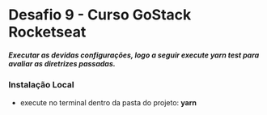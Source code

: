 # Desafio 9 - Curso GoStack Rocketseat
##### Executar as devidas configurações, logo a seguir execute **_yarn test_** para avaliar as diretrizes passadas.

### Instalação Local
- execute no terminal dentro da pasta do projeto: **yarn**
